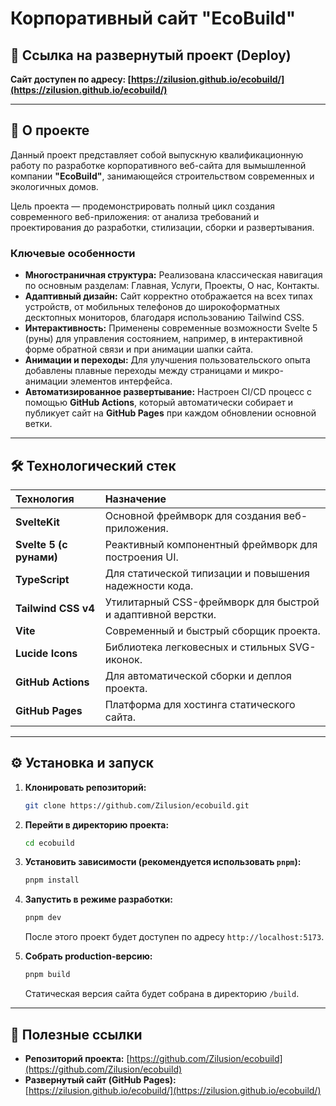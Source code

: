 # Корпоративный сайт "EcoBuild"

## 🚀 Ссылка на развернутый проект (Deploy)

**Сайт доступен по адресу: [https://zilusion.github.io/ecobuild/](https://zilusion.github.io/ecobuild/)**

---

## 📄 О проекте

Данный проект представляет собой выпускную квалификационную работу по разработке корпоративного веб-сайта для вымышленной компании **"EcoBuild"**, занимающейся строительством современных и экологичных домов.

Цель проекта — продемонстрировать полный цикл создания современного веб-приложения: от анализа требований и проектирования до разработки, стилизации, сборки и развертывания.

### Ключевые особенности

*   **Многостраничная структура:** Реализована классическая навигация по основным разделам: Главная, Услуги, Проекты, О нас, Контакты.
*   **Адаптивный дизайн:** Сайт корректно отображается на всех типах устройств, от мобильных телефонов до широкоформатных десктопных мониторов, благодаря использованию Tailwind CSS.
*   **Интерактивность:** Применены современные возможности Svelte 5 (руны) для управления состоянием, например, в интерактивной форме обратной связи и при анимации шапки сайта.
*   **Анимации и переходы:** Для улучшения пользовательского опыта добавлены плавные переходы между страницами и микро-анимации элементов интерфейса.
*   **Автоматизированное развертывание:** Настроен CI/CD процесс с помощью **GitHub Actions**, который автоматически собирает и публикует сайт на **GitHub Pages** при каждом обновлении основной ветки.

---

## 🛠️ Технологический стек

| Технология | Назначение |
| :--- | :--- |
| **SvelteKit** | Основной фреймворк для создания веб-приложения. |
| **Svelte 5 (с рунами)** | Реактивный компонентный фреймворк для построения UI. |
| **TypeScript** | Для статической типизации и повышения надежности кода. |
| **Tailwind CSS v4** | Утилитарный CSS-фреймворк для быстрой и адаптивной верстки. |
| **Vite** | Современный и быстрый сборщик проекта. |
| **Lucide Icons** | Библиотека легковесных и стильных SVG-иконок. |
| **GitHub Actions** | Для автоматической сборки и деплоя проекта. |
| **GitHub Pages** | Платформа для хостинга статического сайта. |

---

## ⚙️ Установка и запуск

1.  **Клонировать репозиторий:**
    ```bash
    git clone https://github.com/Zilusion/ecobuild.git
    ```

2.  **Перейти в директорию проекта:**
    ```bash
    cd ecobuild
    ```

3.  **Установить зависимости (рекомендуется использовать `pnpm`):**
    ```bash
    pnpm install
    ```

4.  **Запустить в режиме разработки:**
    ```bash
    pnpm dev
    ```
    После этого проект будет доступен по адресу `http://localhost:5173`.

5.  **Собрать production-версию:**
    ```bash
    pnpm build
    ```
    Статическая версия сайта будет собрана в директорию `/build`.

---

## 🔗 Полезные ссылки

*   **Репозиторий проекта:** [https://github.com/Zilusion/ecobuild](https://github.com/Zilusion/ecobuild)
*   **Развернутый сайт (GitHub Pages):** [https://zilusion.github.io/ecobuild/](https://zilusion.github.io/ecobuild/)